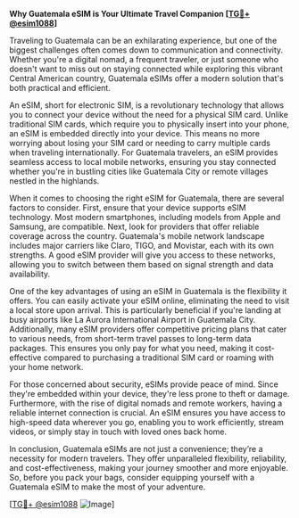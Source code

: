 **Why Guatemala eSIM is Your Ultimate Travel Companion [[TG💪+ @esim1088](https://t.me/s/esim1088)]**

Traveling to Guatemala can be an exhilarating experience, but one of the biggest challenges often comes down to communication and connectivity. Whether you're a digital nomad, a frequent traveler, or just someone who doesn't want to miss out on staying connected while exploring this vibrant Central American country, Guatemala eSIMs offer a modern solution that's both practical and efficient.

An eSIM, short for electronic SIM, is a revolutionary technology that allows you to connect your device without the need for a physical SIM card. Unlike traditional SIM cards, which require you to physically insert into your phone, an eSIM is embedded directly into your device. This means no more worrying about losing your SIM card or needing to carry multiple cards when traveling internationally. For Guatemala travelers, an eSIM provides seamless access to local mobile networks, ensuring you stay connected whether you're in bustling cities like Guatemala City or remote villages nestled in the highlands.

When it comes to choosing the right eSIM for Guatemala, there are several factors to consider. First, ensure that your device supports eSIM technology. Most modern smartphones, including models from Apple and Samsung, are compatible. Next, look for providers that offer reliable coverage across the country. Guatemala's mobile network landscape includes major carriers like Claro, TIGO, and Movistar, each with its own strengths. A good eSIM provider will give you access to these networks, allowing you to switch between them based on signal strength and data availability.

One of the key advantages of using an eSIM in Guatemala is the flexibility it offers. You can easily activate your eSIM online, eliminating the need to visit a local store upon arrival. This is particularly beneficial if you're landing at busy airports like La Aurora International Airport in Guatemala City. Additionally, many eSIM providers offer competitive pricing plans that cater to various needs, from short-term travel passes to long-term data packages. This ensures you only pay for what you need, making it cost-effective compared to purchasing a traditional SIM card or roaming with your home network.

For those concerned about security, eSIMs provide peace of mind. Since they're embedded within your device, they're less prone to theft or damage. Furthermore, with the rise of digital nomads and remote workers, having a reliable internet connection is crucial. An eSIM ensures you have access to high-speed data wherever you go, enabling you to work efficiently, stream videos, or simply stay in touch with loved ones back home.

In conclusion, Guatemala eSIMs are not just a convenience; they’re a necessity for modern travelers. They offer unparalleled flexibility, reliability, and cost-effectiveness, making your journey smoother and more enjoyable. So, before you pack your bags, consider equipping yourself with a Guatemala eSIM to make the most of your adventure. 

[[TG💪+ @esim1088](https://t.me/s/esim1088) ![Image](https://i.postimg.cc/Y0z9fWf4/image.png)]